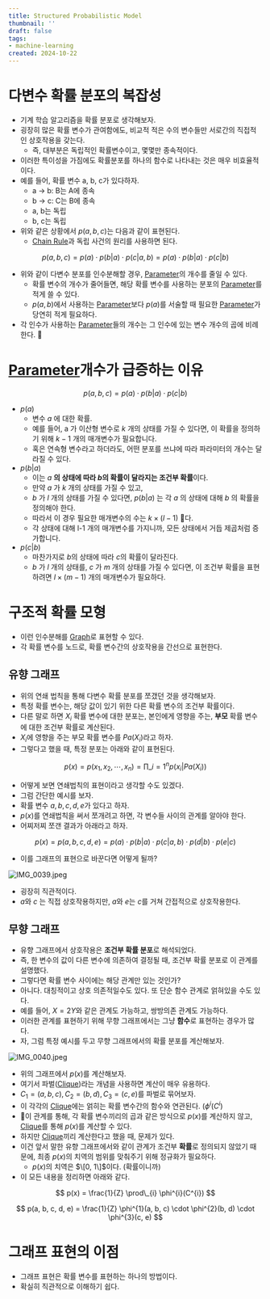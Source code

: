 ```yaml
---
title: Structured Probabilistic Model
thumbnail: ''
draft: false
tags:
- machine-learning
created: 2024-10-22
---
```


# 다변수 확률 분포의 복잡성

* 기계 학습 알고리즘을 확률 분포로 생각해보자.
* 굉장히 많은 확률 변수가 관여함에도, 비교적 적은 수의 변수들만 서로간의 직접적인 상호작용을 갖는다.
  * 즉, 대부분은 독립적인 확률변수이고, 몇몇만 종속적이다.
* 이러한 특이성을 가짐에도 확률분포를 하나의 함수로 나타내는 것은 매우 비효율적이다.
* 예를 들어, 확률 변수 a, b, c가 있다하자.
  * a -> b: B는 A에 종속
  * b -> c: C는 B에 종속
  * a, b는 독립
  * b, c는 독립
* 위와 같은 상황에서 $p(a, b, c)$는 다음과 같이 표현된다.
  * [Chain Rule](Chain%20Rule.md)과 독립 사건의 원리를 사용하면 된다.

$$
p(a, b, c) = p(a) \cdot p(b | a) \cdot p(c | a, b) = p(a) \cdot p(b|a) \cdot p(c|b)
$$

* 위와 같이 다변수 분포를 인수분해할 경우, [Parameter](Parameter.md)의 개수를 줄일 수 있다.
  * 확률 변수의 개수가 줄어들면, 해당 확률 변수를 사용하는 분포의 [Parameter](Parameter.md)를 적게 쓸 수 있다.
  * $p(a, b)$에서 사용하는 [Parameter](Parameter.md)보다 $p(a)$를 서술할 때 필요한 [Parameter](Parameter.md)가 당연히 적게 필요하다.
* 각 인수가 사용하는 [Parameter](Parameter.md)들의 개수는 그 인수에 있는 변수 개수의 곱에 비례한다.
  

# [Parameter](Parameter.md)개수가 급증하는 이유

$$
p(a, b, c) = p(a) \cdot p(b | a) \cdot p(c | b)
$$

* $p(a)$ 
  * 변수  $a$ 에 대한 확률.
  * 예를 들어,  a 가 이산형 변수로  $k$ 개의 상태를 가질 수 있다면, 이 확률을 정의하기 위해  $k-1$ 개의 매개변수가 필요합니다.
  * 혹은 연속형 변수라고 하더라도, 어떤 분포를 쓰냐에 따라 파라미터의 개수는 달라질 수 있다.
* $p(b | a)$
  * 이는 $a$ **의 상태에 따라 $b$의 확률이 달라지는 조건부 확률**이다.
  * 만약  $a$ 가  $k$ 개의 상태를 가질 수 있고,
  * $b$ 가  $l$ 개의 상태를 가질 수 있다면,  $p(b | a)$ 는 각  $a$ 의 상태에 대해  $b$ 의 확률을 정의해야 한다. 
  * 따라서 이 경우 필요한 매개변수의 수는 $k \times (l - 1)$ 다. 
  * 각 상태에 대해  l-1 개의 매개변수를 가지니까, 모든 상태에서 거듭 제곱처럼 증가합니다.
* $p(c | b)$
  * 마찬가지로 $b$의 상태에 따라 $c$의 확률이 달라진다.
  * $b$ 가  $l$ 개의 상태를,  $c$ 가  $m$ 개의 상태를 가질 수 있다면, 이 조건부 확률을 표현하려면 $l \times (m-1)$ 개의 매개변수가 필요하다.

# 구조적 확률 모형

* 이런 인수분해를 [Graph](../Discrete%20Mathematics/Graph.md)로 표현할 수 있다.
* 각 확률 변수를 노드로, 확률 변수간의 상호작용을 간선으로 표현한다.

## 유향 그래프

* 위의 연쇄 법칙을 통해 다변수 확률 분포를 쪼갰던 것을 생각해보자.
* 특정 확률 변수는, 해당 값이 있기 위한 다른 확률 변수의 조건부 확률이다.
* 다른 말로 하면 $X_i$ 확률 변수에 대한 분포는, 본인에게 영향을 주는, **부모** 확률 변수에 대한 조건부 확률로 계산된다.
* $X_i$에 영향을 주는 부모 확률 변수를 $Pa(X_i)$라고 하자.
* 그렇다고 했을 때, 특정 분포는 아래와 같이 표현된다.

$$
p(x) = p(x_1, x_2, \cdots, x_n) = \prod\_{i=1}^{n} p(x_i | Pa(X_i))
$$

* 어떻게 보면 연쇄법칙의 표현이라고 생각할 수도 있겠다.
* 그럼 간단한 예시를 보자.
* 확률 변수 $a, b, c, d, e$가 있다고 하자.
* $p(x)$를 연쇄법칙을 써서 쪼개려고 하면, 각 변수들 사이의 관계를 알아야 한다.
* 어찌저찌 쪼갠 결과가 아래라고 하자.

$$
p(x) = p(a, b, c, d, e) = p(a) \cdot p(b | a) \cdot p(c | a, b) \cdot p(d | b) \cdot p(e | c)
$$

* 이를 그래프의 표현으로 바꾼다면 어떻게 될까?

![IMG_0039.jpeg](IMG_0039.jpeg)

* 굉장히 직관적이다.
* $a$와 $c$ 는 직접 상호작용하지만, $a$와 $e$는 $c$를 거쳐 간접적으로 상호작용한다.

## 무향 그래프

* 유향 그래프에서 상호작용은 **조건부 확률 분포**로 해석되었다.
* 즉, 한 변수의 값이 다른 변수에 의존하여 결정될 때, 조건부 확률 분포로 이 관계를 설명했다.
* 그렇다면 확률 변수 사이에는 해당 관계만 있는 것인가?
* 아니다. 대칭적이고 상호 의존적일수도 있다. 또 단순 함수 관계로 얽혀있을 수도 있다.
* 예를 들어, $X=2Y$와 같은 관계도 가능하고, 쌍방의존 관계도 가능하다.
* 이러한 관계를 표현하기 위해 무향 그래프에서는 그냥 **함수**로 표현하는 경우가 많다.
* 자, 그럼 특정 예시를 두고 무향 그래프에서의 확률 분포를 계산해보자.

![IMG_0040.jpeg](IMG_0040.jpeg)

* 위의 그래프에서 $p(x)$를 계산해보자.
* 여기서 파벌([Clique](../Discrete%20Mathematics/Clique.md))라는 개념을 사용하면 계산이 매우 유용하다.
* $C_1 = (a, b, c), C_2 =  (b, d), C_3 =  (c, e)$를 파벌로 묶어보자.
* 이 각각의 [Clique](../Discrete%20Mathematics/Clique.md)에는 얽히는 확률 변수간의 함수와 연관된다. ($\phi^{i}(C^{i}$)
* 이 관계를 통해, 각 확률 변수끼리의 곱과 같은 방식으로 $p(x)$를 계산하지 않고, [Clique](../Discrete%20Mathematics/Clique.md)를 통해 $p(x)$를 계산할 수 있다.
* 하지만 [Clique](../Discrete%20Mathematics/Clique.md)끼리 계산한다고 했을 때, 문제가 있다.
* 이건 앞서 말한 유향 그래프에서와 같이 관계가 조건부 **확률**로 정의되지 않았기 때문에, 최종 $p(x)$의 치역의 범위를 맞춰주기 위해 정규화가 필요하다.
  * $p(x)$의 치역은 $\[0, 1\]$이다. (확률이니까)
* 이 모든 내용을 정리하면 아래와 같다.

$$
p(x) = \frac{1}{Z} \prod\_{i} \phi^{i}(C^{i})
$$

$$
p(a, b, c, d, e) = \frac{1}{Z} \phi^{1}(a, b, c) \cdot \phi^{2}(b, d) \cdot \phi^{3}(c, e)
$$

# 그래프 표현의 이점

* 그래프 표현은 확률 변수를 표현하는 하나의 방법이다.
* 확실히 직관적으로 이해하기 쉽다.
